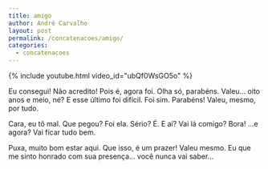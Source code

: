 ```yaml
---
title: amigo
author: André Carvalho
layout: post
permalink: /concatenacoes/amigo/
categories:
  - concatenacoes
---
```


{% include youtube.html video_id="ubQf0WsGO5o" %}

Eu consegui! Não acredito! Pois é, agora foi. Olha só, parabéns. Valeu... oito anos e meio, né? E esse último foi difícil. Foi sim. Parabéns! Valeu, mesmo, por tudo.

Cara, eu tô mal. Que pegou? Foi ela. Sério? É. E aí? Vai lá comigo? Bora! ...e agora? Vai ficar tudo bem.

Puxa, muito bom estar aqui. Que isso, é um prazer! Valeu mesmo. Eu que me sinto honrado com sua presença... você nunca vai saber...
